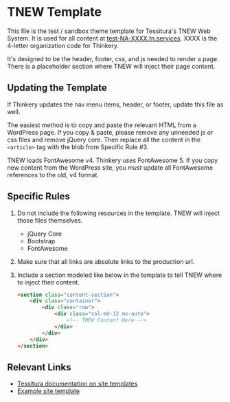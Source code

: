 # TNEW Template

This file is the test / sandbox theme template for Tessitura's TNEW Web System. It is used for all content at [test-NA-XXXX.tn.services](https://test-NA-XXXX.tn.services). XXXX is the 4-letter organization code for Thinkery.

It's designed to be the header, footer, css, and js needed to render a page. There is a placeholder section where TNEW will inject their page content.

## Updating the Template

If Thinkery updates the nav menu items, header, or footer, update this file as well.

The easiest method is to copy and paste the relevant HTML from a WordPress page. If you copy & paste, please remove any unneeded js or css files and remove jQuery core. Then replace all the content in the `<article>` tag with the blob from Specific Rule #3.

TNEW loads FontAwesome v4. Thinkery uses FontAwesome 5. If you copy new content from the WordPress site, you *must* update all FontAwesome references to the old, v4 format.

## Specific Rules

1. Do not include the following resources in the template. TNEW will inject those files themselves.
    - jQuery Core
    - Bootstrap
    - FontAwesome
2. Make sure that all links are absolute links to the production url.
3. Include a section modeled like below in the template to tell TNEW where to inject their content.

    ```html
    <section class="content-section">
        <div class="container">
            <div class="row">
                <div class="col-md-12 mx-auto">
                    <!-- TNEW Content Here -->
                </div>
            </div>
        </div>
    </section>
    ```

## Relevant Links

- [Tessitura documentation on site templates](https://www.tessituranetwork.com/TNEW_7/TNEW.htm#Topics/Self-Hosted_Templates.htm)
- [Example site template](https://www.asolorep.org/templates/tessitura)
